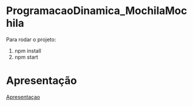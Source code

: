 # ProgramacaoDinamica_MochilaMochila

Para rodar o projeto:

1. npm install
2. npm start

# Apresentação
[Apresentaçao](https://www.youtube.com/watch?v=VG-t5VxDQmM)
